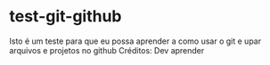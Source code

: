 # test-git-github
Isto é um teste para que eu possa aprender a como usar o git e upar arquivos e projetos no github
Créditos: Dev aprender
